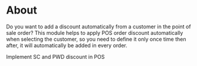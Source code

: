 About
============
Do you want to add a discount automatically from a customer in the point of sale order? This module helps to apply POS order discount automatically when selecting the customer, so you need to define it only once time then after, it will automatically be added in every order.

Implement SC and PWD discount in POS
